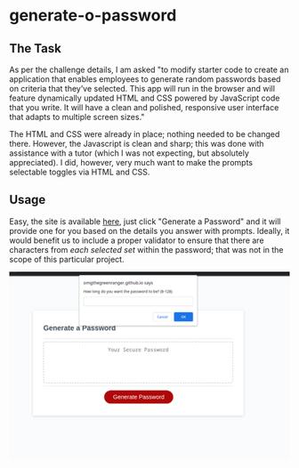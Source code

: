 # generate-o-password

## The Task

As per the challenge details, I am asked "to modify starter code to create an application that enables employees to generate random passwords based on criteria that they’ve selected. This app will run in the browser and will feature dynamically updated HTML and CSS powered by JavaScript code that you write. It will have a clean and polished, responsive user interface that adapts to multiple screen sizes."

The HTML and CSS were already in place; nothing needed to be changed there. However, the Javascript is clean and sharp; this was done with assistance with a tutor (which I was not expecting, but absolutely appreciated). I did, however, very much want to make the prompts selectable toggles via HTML and CSS.

## Usage

Easy, the site is available [here](https://omgthegreenranger.github.io/generate-o-password/), just click "Generate a Password" and it will provide one for you based on the details you answer with prompts. Ideally, it would benefit us to include a proper validator to ensure that there are characters from *each selected set* within the password; that was not in the scope of this particular project.

![Image of the password generator](./assets/images/Screenshot.png)

